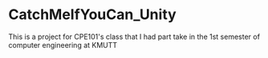 # CatchMeIfYouCan_Unity
This is a project for CPE101's class that I had part take in the 1st semester of computer engineering at KMUTT
